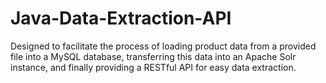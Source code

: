 # Java-Data-Extraction-API
Designed to facilitate the process of loading product data from a provided file into a MySQL database, transferring this data into an Apache Solr instance, and finally providing a RESTful API for easy data extraction.
